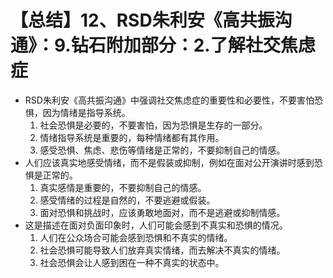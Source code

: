 # 【总结】12、RSD朱利安《高共振沟通》：9.钻石附加部分：2.了解社交焦虑症

-   RSD朱利安《高共振沟通》中强调社交焦虑症的重要性和必要性，不要害怕恐惧，因为情绪是指导系统。
    1.  社会恐惧是必要的，不要害怕，因为恐惧是生存的一部分。
    2.  情绪指导系统是重要的，每种情绪都有其作用。
    3.  感受恐惧、焦虑、悲伤等情绪是正常的，不要抑制自己的情感。
-   人们应该真实地感受情绪，而不是假装或抑制，例如在面对公开演讲时感到恐惧是正常的。
    1.  真实感情是重要的，不要抑制自己的情感。
    2.  感受情绪的过程是自然的，不要逃避或假装。
    3.  面对恐惧和挑战时，应该勇敢地面对，而不是逃避或抑制情感。
-   这是描述在面对负面印象时，人们可能会感到不真实和恐惧的情况。
    1.  人们在公众场合可能会感到恐惧和不真实的情绪。
    2.  社会恐惧可能导致人们放弃真实情绪，而去解决不真实的情绪。
    3.  社会恐惧会让人感到困在一种不真实的状态中。